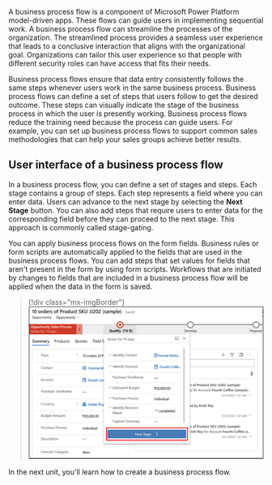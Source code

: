 A business process flow is a component of Microsoft Power Platform model-driven apps. These flows can guide users in implementing sequential work. A business process flow can streamline the processes of the organization. The streamlined process provides a seamless user experience that leads to a conclusive interaction that aligns with the organizational goal. Organizations can tailor this user experience so that people with different security roles can have access that fits their needs.

Business process flows ensure that data entry consistently follows the same steps whenever users work in the same business process. Business process flows can define a set of steps that users follow to get the desired outcome. These steps can visually indicate the stage of the business process in which the user is presently working. Business process flows reduce the training need because the process can guide users. For example, you can set up business process flows to support common sales methodologies that can help your sales groups achieve better results.

## User interface of a business process flow

In a business process flow, you can define a set of stages and steps. Each stage contains a group of steps. Each step represents a field where you can enter data. Users can advance to the next stage by selecting the **Next Stage** button. You can also add steps that require users to enter data for the corresponding field before they can proceed to the next stage. This approach is commonly called stage-gating.

You can apply business process flows on the form fields. Business rules or form scripts are automatically applied to the fields that are used in the business process flows. You can add steps that set values for fields that aren't present in the form by using form scripts. Workflows that are initiated by changes to fields that are included in a business process flow will be applied when the data in the form is saved.

> [!div class="mx-imgBorder"]
> [![Screenshot of a business process flow, ready for the next stage.](../media/business-process-flow.png)](../media/business-process-flow.png#lightbox)

In the next unit, you'll learn how to create a business process flow.

